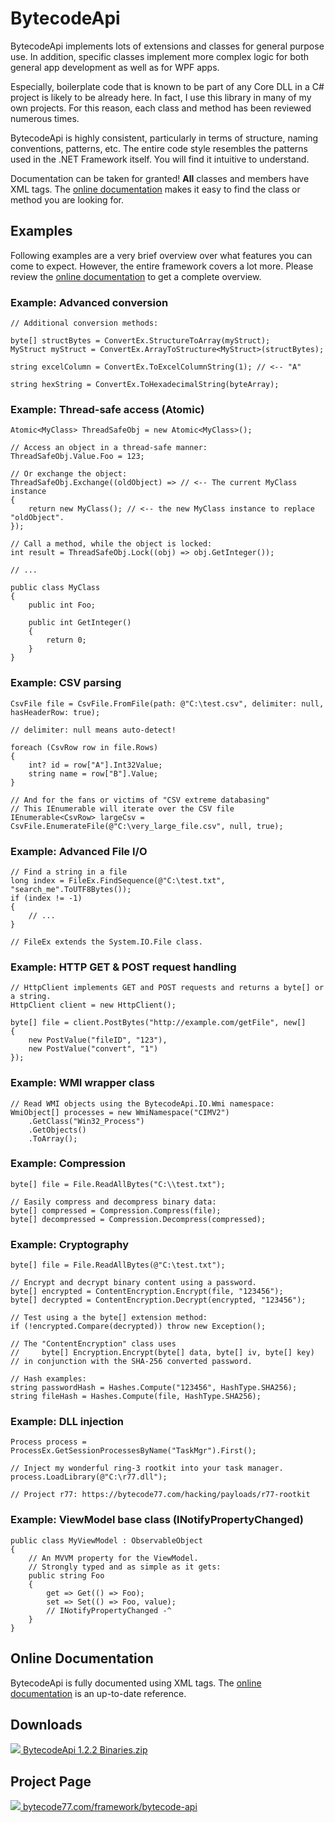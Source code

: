 # BytecodeApi

BytecodeApi implements lots of extensions and classes for general purpose use.
In addition, specific classes implement more complex logic for both general app
development as well as for WPF apps.

Especially, boilerplate code that is known to be part of any Core DLL in a C#
project is likely to be already here. In fact, I use this library in many of my
own projects. For this reason, each class and method has been reviewed numerous
times.

BytecodeApi is highly consistent, particularly in terms of structure, naming
conventions, patterns, etc. The entire code style resembles the patterns used in
the .NET Framework itself. You will find it intuitive to understand.

Documentation can be taken for granted! <b>All</b> classes and members have XML
tags. The [online documentation](https://docs.bytecode77.com/bytecode-api/)
makes it easy to find the class or method you are looking for.

## Examples

Following examples are a very brief overview over what features you can come to
expect. However, the entire framework covers a lot more. Please review the
[online documentation](https://docs.bytecode77.com/bytecode-api/) to get a
complete overview.

### Example: Advanced conversion

```
// Additional conversion methods:

byte[] structBytes = ConvertEx.StructureToArray(myStruct);
MyStruct myStruct = ConvertEx.ArrayToStructure<MyStruct>(structBytes);
			
string excelColumn = ConvertEx.ToExcelColumnString(1); // <-- "A"

string hexString = ConvertEx.ToHexadecimalString(byteArray);
```

### Example: Thread-safe access (Atomic)

```
Atomic<MyClass> ThreadSafeObj = new Atomic<MyClass>();

// Access an object in a thread-safe manner:
ThreadSafeObj.Value.Foo = 123;

// Or exchange the object:
ThreadSafeObj.Exchange((oldObject) => // <-- The current MyClass instance
{
	return new MyClass(); // <-- the new MyClass instance to replace "oldObject".
});

// Call a method, while the object is locked:
int result = ThreadSafeObj.Lock((obj) => obj.GetInteger());

// ...

public class MyClass
{
	public int Foo;

	public int GetInteger()
	{
		return 0;
	}
}
```

### Example: CSV parsing

```
CsvFile file = CsvFile.FromFile(path: @"C:\test.csv", delimiter: null, hasHeaderRow: true);

// delimiter: null means auto-detect!

foreach (CsvRow row in file.Rows)
{
	int? id = row["A"].Int32Value;
	string name = row["B"].Value;
}

// And for the fans or victims of "CSV extreme databasing"
// This IEnumerable will iterate over the CSV file
IEnumerable<CsvRow> largeCsv = CsvFile.EnumerateFile(@"C:\very_large_file.csv", null, true);
```

### Example: Advanced File I/O

```
// Find a string in a file
long index = FileEx.FindSequence(@"C:\test.txt", "search_me".ToUTF8Bytes());
if (index != -1)
{
	// ...
}

// FileEx extends the System.IO.File class.
```

### Example: HTTP GET & POST request handling

```
// HttpClient implements GET and POST requests and returns a byte[] or a string.
HttpClient client = new HttpClient();

byte[] file = client.PostBytes("http://example.com/getFile", new[]
{
	new PostValue("fileID", "123"),
	new PostValue("convert", "1")
});
```

### Example: WMI wrapper class

```
// Read WMI objects using the BytecodeApi.IO.Wmi namespace:
WmiObject[] processes = new WmiNamespace("CIMV2")
	.GetClass("Win32_Process")
	.GetObjects()
	.ToArray();
```

### Example: Compression

```
byte[] file = File.ReadAllBytes("C:\\test.txt");

// Easily compress and decompress binary data:
byte[] compressed = Compression.Compress(file);
byte[] decompressed = Compression.Decompress(compressed);
```

### Example: Cryptography

```
byte[] file = File.ReadAllBytes(@"C:\test.txt");

// Encrypt and decrypt binary content using a password.
byte[] encrypted = ContentEncryption.Encrypt(file, "123456");
byte[] decrypted = ContentEncryption.Decrypt(encrypted, "123456");

// Test using a the byte[] extension method:
if (!encrypted.Compare(decrypted)) throw new Exception();

// The "ContentEncryption" class uses
//     byte[] Encryption.Encrypt(byte[] data, byte[] iv, byte[] key)
// in conjunction with the SHA-256 converted password.

// Hash examples:
string passwordHash = Hashes.Compute("123456", HashType.SHA256);
string fileHash = Hashes.Compute(file, HashType.SHA256);
```

### Example: DLL injection

```
Process process = ProcessEx.GetSessionProcessesByName("TaskMgr").First();

// Inject my wonderful ring-3 rootkit into your task manager.
process.LoadLibrary(@"C:\r77.dll");

// Project r77: https://bytecode77.com/hacking/payloads/r77-rootkit
```

### Example: ViewModel base class (INotifyPropertyChanged)

```
public class MyViewModel : ObservableObject
{
	// An MVVM property for the ViewModel.
	// Strongly typed and as simple as it gets:
	public string Foo
	{
		get => Get(() => Foo);
		set => Set(() => Foo, value);
		// INotifyPropertyChanged -^
	}
}
```

## Online Documentation

BytecodeApi is fully documented using XML tags. The
[online documentation](https://docs.bytecode77.com/bytecode-api/) is an
up-to-date reference.

## Downloads

[![](https://bytecode77.com/images/shared/fileicons/zip.png) BytecodeApi 1.2.2 Binaries.zip](https://bytecode77.com/downloads/framework/bytecode-api/BytecodeApi%201.2.2%20Binaries.zip)

## Project Page

[![](https://bytecode77.com/images/shared/favicon16.png) bytecode77.com/framework/bytecode-api](https://bytecode77.com/framework/bytecode-api)